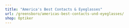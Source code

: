 ```yaml
---
title: "America's Best Contacts & Eyeglasses"
url: /greensboro/americas-best-contacts-und-eyeglasses/
shop: Optiker
---
```


